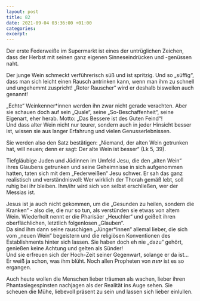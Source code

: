```yaml
---
layout: post
title: 82
date: 2021-09-04 03:36:00 +01:00
categories: 
excerpt: 
---
```


Der erste Federweiße im Supermarkt ist eines der untrüglichen Zeichen, dass der Herbst mit seinen ganz eigenen Sinneseindrücken und -genüssen naht.

Der junge Wein schmeckt verführerisch süß und ist spritzig. Und so „süffig“, dass man sich leicht einen Rausch antrinken kann, wenn man ihm zu schnell und ungehemmt zuspricht! „Roter Rauscher“ wird er deshalb bisweilen auch genannt!

„Echte“ Weinkenner\*innen  werden ihn zwar nicht gerade verachten. Aber sie schauen doch auf sein „Quale“, seine „So-Beschaffenheit“, seine Eigenart, eher herab. Motto: „Das Bessere ist des Guten Feind“!\
Und dass alter Wein nicht nur teurer, sondern auch in jeder Hinsicht besser ist, wissen sie aus langer Erfahrung und vielen Genusserlebnissen. 

Sie werden also den Satz bestätigen: „Niemand, der alten Wein getrunken hat, will neuen; denn er sagt: Der alte Wein ist besser“ (Lk 5, 39).

Tiefgläubige Juden und Jüdinnen im Umfeld Jesu, die den „alten Wein“ ihres Glaubens getrunken und seine Geheimnisse in sich aufgenommen hatten, taten sich mit dem „Federweißen“ Jesu schwer. Er sah das ganz realistisch und verständnisvoll: Wer wirklich der Thorah gemäß lebt, soll ruhig bei ihr bleiben. Ihm/ihr wird sich von selbst erschließen, wer der Messias ist.

Jesus ist ja auch nicht gekommen, um die „Gesunden zu heilen, sondern die Kranken“ - also die, die nur so tun, als verstünden sie etwas von altem Wein. Wiederholt nennt er die Pharisäer „Heuchler“ und geißelt ihren oberflächlichen, letztlich folgenlosen „Glauben“.\
Da sind ihm dann seine rauschigen „Jünger\*innen“ allemal lieber, die sich vom „neuen Wein“ begeistern und die religiösen Konventionen des Establishments hinter sich lassen. Sie haben doch eh nie „dazu“ gehört, genießen keine Achtung und gelten als Sünder!\
Und sie erfreuen sich der Hoch-Zeit seiner Gegenwart, solange er da ist…\
Er weiß ja schon, was ihm blüht. Noch allen Propheten von **יהוה** ist es so ergangen.

Auch heute wollen die Menschen lieber träumen als wachen, lieber ihren Phantasiegespinsten nachjagen als der Realität ins Auge sehen. Sie scheuen die Mühe, liebevoll präsent zu sein und lassen sich lieber einlullen.
